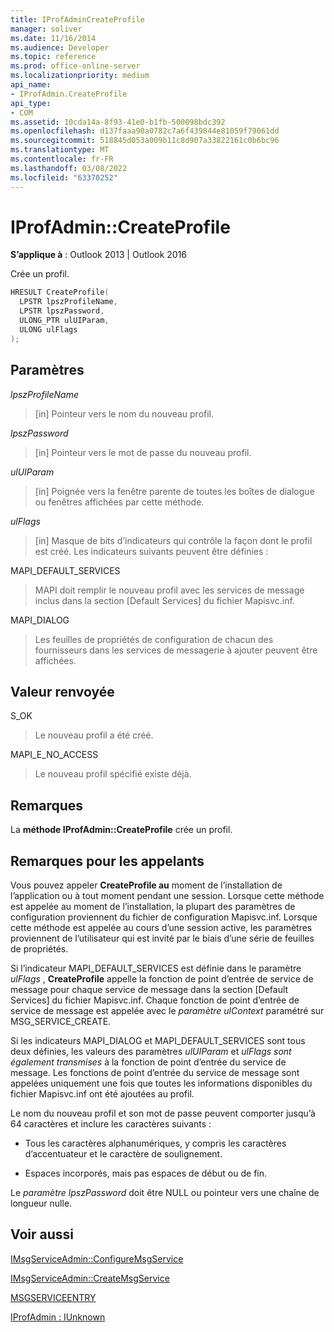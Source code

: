 ```yaml
---
title: IProfAdminCreateProfile
manager: soliver
ms.date: 11/16/2014
ms.audience: Developer
ms.topic: reference
ms.prod: office-online-server
ms.localizationpriority: medium
api_name:
- IProfAdmin.CreateProfile
api_type:
- COM
ms.assetid: 10cda14a-8f93-41e0-b1fb-500098bdc392
ms.openlocfilehash: d137faaa90a0782c7a6f439844e81059f79061dd
ms.sourcegitcommit: 518845d053a009b11c8d907a33822161c0b6bc96
ms.translationtype: MT
ms.contentlocale: fr-FR
ms.lasthandoff: 03/08/2022
ms.locfileid: "63370252"
---
```

# <a name="iprofadmincreateprofile"></a>IProfAdmin::CreateProfile

  
  
**S’applique à** : Outlook 2013 | Outlook 2016 
  
Crée un profil.
  
```cpp
HRESULT CreateProfile(
  LPSTR lpszProfileName,
  LPSTR lpszPassword,
  ULONG_PTR ulUIParam,
  ULONG ulFlags
);
```

## <a name="parameters"></a>Paramètres

 _lpszProfileName_
  
> [in] Pointeur vers le nom du nouveau profil.
    
 _lpszPassword_
  
> [in] Pointeur vers le mot de passe du nouveau profil. 
    
 _ulUIParam_
  
> [in] Poignée vers la fenêtre parente de toutes les boîtes de dialogue ou fenêtres affichées par cette méthode.
    
 _ulFlags_
  
> [in] Masque de bits d’indicateurs qui contrôle la façon dont le profil est créé. Les indicateurs suivants peuvent être définies :
    
MAPI_DEFAULT_SERVICES 
  
> MAPI doit remplir le nouveau profil avec les services de message inclus dans la section [Default Services] du fichier Mapisvc.inf.
    
MAPI_DIALOG 
  
> Les feuilles de propriétés de configuration de chacun des fournisseurs dans les services de messagerie à ajouter peuvent être affichées. 
    
## <a name="return-value"></a>Valeur renvoyée

S_OK 
  
> Le nouveau profil a été créé.
    
MAPI_E_NO_ACCESS 
  
> Le nouveau profil spécifié existe déjà.
    
## <a name="remarks"></a>Remarques

La **méthode IProfAdmin::CreateProfile** crée un profil. 
  
## <a name="notes-to-callers"></a>Remarques pour les appelants

Vous pouvez appeler **CreateProfile au** moment de l’installation de l’application ou à tout moment pendant une session. Lorsque cette méthode est appelée au moment de l’installation, la plupart des paramètres de configuration proviennent du fichier de configuration Mapisvc.inf. Lorsque cette méthode est appelée au cours d’une session active, les paramètres proviennent de l’utilisateur qui est invité par le biais d’une série de feuilles de propriétés. 
  
Si l’indicateur MAPI_DEFAULT_SERVICES est définie dans le paramètre _ulFlags_ , **CreateProfile** appelle la fonction de point d’entrée de service de message pour chaque service de message dans la section [Default Services] du fichier Mapisvc.inf. Chaque fonction de point d’entrée de service de message est appelée avec le  _paramètre ulContext_ paramétré sur MSG_SERVICE_CREATE. 
  
Si les indicateurs MAPI_DIALOG et MAPI_DEFAULT_SERVICES sont tous deux définies, les valeurs des paramètres _ulUIParam_ et  _ulFlags sont également transmises_ à la fonction de point d’entrée du service de message. Les fonctions de point d’entrée du service de message sont appelées uniquement une fois que toutes les informations disponibles du fichier Mapisvc.inf ont été ajoutées au profil. 
  
Le nom du nouveau profil et son mot de passe peuvent comporter jusqu’à 64 caractères et inclure les caractères suivants :
  
- Tous les caractères alphanumériques, y compris les caractères d’accentuateur et le caractère de soulignement.
    
- Espaces incorporés, mais pas espaces de début ou de fin.
    
Le  _paramètre lpszPassword_ doit être NULL ou pointeur vers une chaîne de longueur nulle. 
  
## <a name="see-also"></a>Voir aussi



[IMsgServiceAdmin::ConfigureMsgService](imsgserviceadmin-configuremsgservice.md)
  
[IMsgServiceAdmin::CreateMsgService](imsgserviceadmin-createmsgservice.md)
  
[MSGSERVICEENTRY](msgserviceentry.md)
  
[IProfAdmin : IUnknown](iprofadminiunknown.md)

